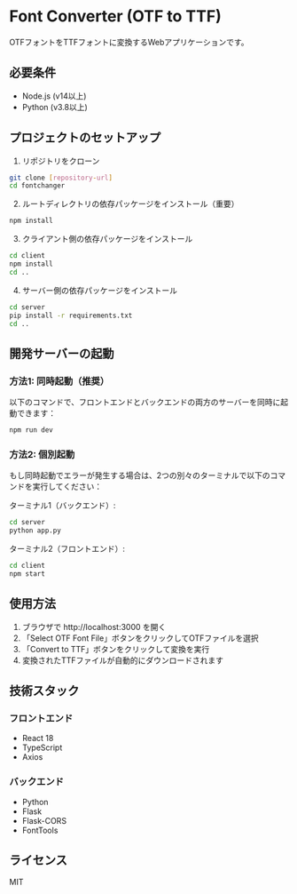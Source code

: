 # Font Converter (OTF to TTF)

OTFフォントをTTFフォントに変換するWebアプリケーションです。

## 必要条件

- Node.js (v14以上)
- Python (v3.8以上)

## プロジェクトのセットアップ

1. リポジトリをクローン
```bash
git clone [repository-url]
cd fontchanger
```

2. ルートディレクトリの依存パッケージをインストール（重要）
```bash
npm install
```

3. クライアント側の依存パッケージをインストール
```bash
cd client
npm install
cd ..
```

4. サーバー側の依存パッケージをインストール
```bash
cd server
pip install -r requirements.txt
cd ..
```

## 開発サーバーの起動

### 方法1: 同時起動（推奨）
以下のコマンドで、フロントエンドとバックエンドの両方のサーバーを同時に起動できます：

```bash
npm run dev
```

### 方法2: 個別起動
もし同時起動でエラーが発生する場合は、2つの別々のターミナルで以下のコマンドを実行してください：

ターミナル1（バックエンド）:
```bash
cd server
python app.py
```

ターミナル2（フロントエンド）:
```bash
cd client
npm start
```

## 使用方法

1. ブラウザで http://localhost:3000 を開く
2. 「Select OTF Font File」ボタンをクリックしてOTFファイルを選択
3. 「Convert to TTF」ボタンをクリックして変換を実行
4. 変換されたTTFファイルが自動的にダウンロードされます

## 技術スタック

### フロントエンド
- React 18
- TypeScript
- Axios

### バックエンド
- Python
- Flask
- Flask-CORS
- FontTools

## ライセンス

MIT
